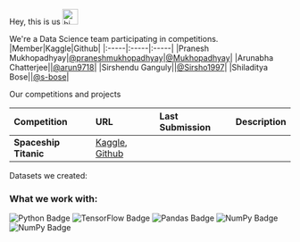 Hey, this is us <img src="https://user-images.githubusercontent.com/1303154/88677602-1635ba80-d120-11ea-84d8-d263ba5fc3c0.gif" width="28px" alt="hi">

We're a Data Science team participating in competitions.
|Member|Kaggle|Github|
|:-----|:-----|:-----|
|Pranesh Mukhopadhyay|[@praneshmukhopadhyay]([praneshmukhopadhyay](https://www.kaggle.com/praneshmukhopadhyay))|[@Mukhopadhyay](https://github.com/Mukhopadhyay)|
|Arunabha Chatterjee||[@arun9718](https://github.com/arun9718)|
|Sirshendu Ganguly||[@Sirsho1997](https://github.com/Sirsho1997)|
|Shiladitya Bose||[@s-bose](https://github.com/s-bose)|

Our competitions and projects

|Competition|URL|Last Submission|Description|
|:----------|:--|:--------------|:----------|
|**Spaceship Titanic**|[Kaggle](https://www.kaggle.com/c/spaceship-titanic), [Github](https://github.com/team-pass-ds/Spaceship-Titanic)|||

Datasets we created:

### What we work with: 
![Python Badge](https://img.shields.io/badge/-Python-306998?style=for-the-badge&labelColor=FFD43B&logo=python&logoColor=306998) 
![TensorFlow Badge](https://img.shields.io/badge/-TensorFlow-FFA800?style=for-the-badge&labelColor=white&logo=tensorflow&logoColor=FFA800)
![Pandas Badge](https://img.shields.io/badge/-Pandas-dd1286?style=for-the-badge&labelColor=white&logo=pandas&logoColor=160762)
![NumPy Badge](https://img.shields.io/badge/-Numpy-efc53b?style=for-the-badge&labelColor=306998&logo=numpy&logoColor=efc53b)
![NumPy Badge](https://img.shields.io/badge/-Scipy-0b53a4?style=for-the-badge&labelColor=white&logo=scipy&logoColor=04449c)

